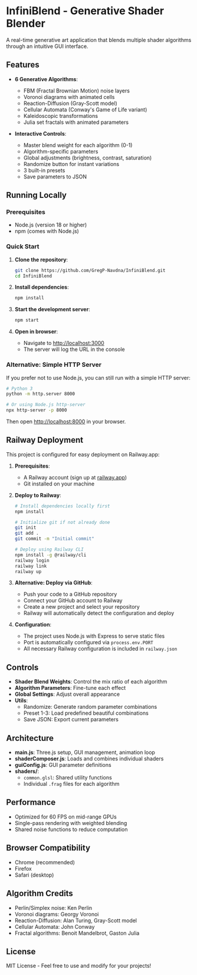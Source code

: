 # InfiniBlend - Generative Shader Blender

A real-time generative art application that blends multiple shader algorithms through an intuitive GUI interface.


## Features

- **6 Generative Algorithms**:
  - FBM (Fractal Brownian Motion) noise layers
  - Voronoi diagrams with animated cells
  - Reaction-Diffusion (Gray-Scott model)
  - Cellular Automata (Conway's Game of Life variant)
  - Kaleidoscopic transformations
  - Julia set fractals with animated parameters

- **Interactive Controls**:
  - Master blend weight for each algorithm (0-1)
  - Algorithm-specific parameters
  - Global adjustments (brightness, contrast, saturation)
  - Randomize button for instant variations
  - 3 built-in presets
  - Save parameters to JSON


## Running Locally

### Prerequisites

- Node.js (version 18 or higher)
- npm (comes with Node.js)


### Quick Start

1. **Clone the repository**:

   ```bash
   git clone https://github.com/GregP-Navdna/InfiniBlend.git
   cd InfiniBlend
   ```

2. **Install dependencies**:

   ```bash
   npm install
   ```

3. **Start the development server**:

   ```bash
   npm start
   ```

4. **Open in browser**:
   - Navigate to [http://localhost:3000](http://localhost:3000)
   - The server will log the URL in the console


### Alternative: Simple HTTP Server

If you prefer not to use Node.js, you can still run with a simple HTTP server:

```bash
# Python 3
python -m http.server 8000

# Or using Node.js http-server
npx http-server -p 8000
```

Then open [http://localhost:8000](http://localhost:8000) in your browser.


## Railway Deployment

This project is configured for easy deployment on Railway.app:

1. **Prerequisites**:
   - A Railway account (sign up at [railway.app](https://railway.app))
   - Git installed on your machine

2. **Deploy to Railway**:

   ```bash
   # Install dependencies locally first
   npm install
   
   # Initialize git if not already done
   git init
   git add .
   git commit -m "Initial commit"
   
   # Deploy using Railway CLI
   npm install -g @railway/cli
   railway login
   railway link
   railway up
   ```

3. **Alternative: Deploy via GitHub**:
   - Push your code to a GitHub repository
   - Connect your GitHub account to Railway
   - Create a new project and select your repository
   - Railway will automatically detect the configuration and deploy

4. **Configuration**:
   - The project uses Node.js with Express to serve static files
   - Port is automatically configured via `process.env.PORT`
   - All necessary Railway configuration is included in `railway.json`


## Controls

- **Shader Blend Weights**: Control the mix ratio of each algorithm
- **Algorithm Parameters**: Fine-tune each effect
- **Global Settings**: Adjust overall appearance
- **Utils**:
  - Randomize: Generate random parameter combinations
  - Preset 1-3: Load predefined beautiful combinations
  - Save JSON: Export current parameters


## Architecture

- **main.js**: Three.js setup, GUI management, animation loop
- **shaderComposer.js**: Loads and combines individual shaders
- **guiConfig.js**: GUI parameter definitions
- **shaders/**:
  - `common.glsl`: Shared utility functions
  - Individual `.frag` files for each algorithm


## Performance

- Optimized for 60 FPS on mid-range GPUs
- Single-pass rendering with weighted blending
- Shared noise functions to reduce computation


## Browser Compatibility

- Chrome (recommended)
- Firefox
- Safari (desktop)


## Algorithm Credits

- Perlin/Simplex noise: Ken Perlin
- Voronoi diagrams: Georgy Voronoi
- Reaction-Diffusion: Alan Turing, Gray-Scott model
- Cellular Automata: John Conway
- Fractal algorithms: Benoit Mandelbrot, Gaston Julia


## License

MIT License - Feel free to use and modify for your projects!
